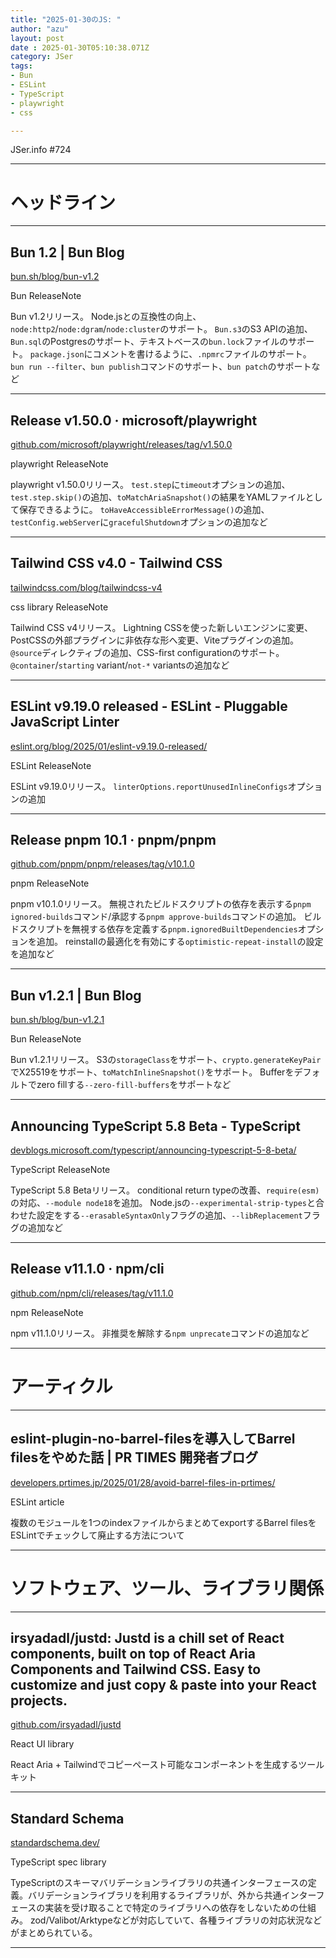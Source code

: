 ```yaml
---
title: "2025-01-30のJS: "
author: "azu"
layout: post
date : 2025-01-30T05:10:38.071Z
category: JSer
tags:
- Bun
- ESLint
- TypeScript
- playwright
- css 

---
```


JSer.info #724

----

<h1 class="site-genre">ヘッドライン</h1>

----

## Bun 1.2 | Bun Blog
[bun.sh/blog/bun-v1.2](https://bun.sh/blog/bun-v1.2 "Bun 1.2 | Bun Blog")
<p class="jser-tags jser-tag-icon"><span class="jser-tag">Bun</span> <span class="jser-tag">ReleaseNote</span></p>

Bun v1.2リリース。
Node.jsとの互換性の向上、`node:http2`/`node:dgram`/`node:cluster`のサポート。
`Bun.s3`のS3 APIの追加、`Bun.sql`のPostgresのサポート、テキストベースの`bun.lock`ファイルのサポート。
`package.json`にコメントを書けるように、`.npmrc`ファイルのサポート。
`bun run --filter`、`bun publish`コマンドのサポート、`bun patch`のサポートなど


----

## Release v1.50.0 · microsoft/playwright
[github.com/microsoft/playwright/releases/tag/v1.50.0](https://github.com/microsoft/playwright/releases/tag/v1.50.0 "Release v1.50.0 · microsoft/playwright")
<p class="jser-tags jser-tag-icon"><span class="jser-tag">playwright</span> <span class="jser-tag">ReleaseNote</span></p>

playwright v1.50.0リリース。
`test.step`に`timeout`オプションの追加、`test.step.skip()`の追加、`toMatchAriaSnapshot()`の結果をYAMLファイルとして保存できるように。
`toHaveAccessibleErrorMessage()`の追加、`testConfig.webServer`に`gracefulShutdown`オプションの追加など


----

## Tailwind CSS v4.0 - Tailwind CSS
[tailwindcss.com/blog/tailwindcss-v4](https://tailwindcss.com/blog/tailwindcss-v4 "Tailwind CSS v4.0 - Tailwind CSS")
<p class="jser-tags jser-tag-icon"><span class="jser-tag">css </span> <span class="jser-tag">library</span> <span class="jser-tag">ReleaseNote</span></p>

Tailwind CSS v4リリース。
Lightning CSSを使った新しいエンジンに変更、PostCSSの外部プラグインに非依存な形へ変更、Viteプラグインの追加。
`@source`ディレクティブの追加、CSS-first configurationのサポート。
`@container`/`starting` variant/`not-*` variantsの追加など


----

## ESLint v9.19.0 released - ESLint - Pluggable JavaScript Linter
[eslint.org/blog/2025/01/eslint-v9.19.0-released/](https://eslint.org/blog/2025/01/eslint-v9.19.0-released/ "ESLint v9.19.0 released - ESLint - Pluggable JavaScript Linter")
<p class="jser-tags jser-tag-icon"><span class="jser-tag">ESLint</span> <span class="jser-tag">ReleaseNote</span></p>

ESLint v9.19.0リリース。
`linterOptions.reportUnusedInlineConfigs`オプションの追加


----

## Release pnpm 10.1 · pnpm/pnpm
[github.com/pnpm/pnpm/releases/tag/v10.1.0](https://github.com/pnpm/pnpm/releases/tag/v10.1.0 "Release pnpm 10.1 · pnpm/pnpm")
<p class="jser-tags jser-tag-icon"><span class="jser-tag">pnpm</span> <span class="jser-tag">ReleaseNote</span></p>

pnpm v10.1.0リリース。
無視されたビルドスクリプトの依存を表示する`pnpm ignored-builds`コマンド/承認する`pnpm approve-builds`コマンドの追加。
ビルドスクリプトを無視する依存を定義する`pnpm.ignoredBuiltDependencies`オプションを追加。
reinstallの最適化を有効にする`optimistic-repeat-install`の設定を追加など


----

## Bun v1.2.1 | Bun Blog
[bun.sh/blog/bun-v1.2.1](https://bun.sh/blog/bun-v1.2.1 "Bun v1.2.1 | Bun Blog")
<p class="jser-tags jser-tag-icon"><span class="jser-tag">Bun</span> <span class="jser-tag">ReleaseNote</span></p>

Bun v1.2.1リリース。
S3の`storageClass`をサポート、`crypto.generateKeyPair`でX25519をサポート、`toMatchInlineSnapshot()`をサポート。
Bufferをデフォルトでzero fillする`--zero-fill-buffers`をサポートなど


----

## Announcing TypeScript 5.8 Beta - TypeScript
[devblogs.microsoft.com/typescript/announcing-typescript-5-8-beta/](https://devblogs.microsoft.com/typescript/announcing-typescript-5-8-beta/ "Announcing TypeScript 5.8 Beta - TypeScript")
<p class="jser-tags jser-tag-icon"><span class="jser-tag">TypeScript</span> <span class="jser-tag">ReleaseNote</span></p>

TypeScript 5.8 Betaリリース。
conditional return typeの改善、`require(esm)`の対応、`--module node18`を追加。
Node.jsの`--experimental-strip-types`と合わせた設定をする`--erasableSyntaxOnly`フラグの追加、`--libReplacement`フラグの追加など


----

## Release v11.1.0 · npm/cli
[github.com/npm/cli/releases/tag/v11.1.0](https://github.com/npm/cli/releases/tag/v11.1.0 "Release v11.1.0 · npm/cli")
<p class="jser-tags jser-tag-icon"><span class="jser-tag">npm</span> <span class="jser-tag">ReleaseNote</span></p>

npm v11.1.0リリース。
非推奨を解除する`npm unprecate`コマンドの追加など


----
<h1 class="site-genre">アーティクル</h1>

----

## eslint-plugin-no-barrel-filesを導入してBarrel filesをやめた話 | PR TIMES 開発者ブログ
[developers.prtimes.jp/2025/01/28/avoid-barrel-files-in-prtimes/](https://developers.prtimes.jp/2025/01/28/avoid-barrel-files-in-prtimes/ "eslint-plugin-no-barrel-filesを導入してBarrel filesをやめた話 | PR TIMES 開発者ブログ")
<p class="jser-tags jser-tag-icon"><span class="jser-tag">ESLint</span> <span class="jser-tag">article</span></p>

複数のモジュールを1つのindexファイルからまとめてexportするBarrel filesをESLintでチェックして廃止する方法について


----
<h1 class="site-genre">ソフトウェア、ツール、ライブラリ関係</h1>

----

## irsyadadl/justd: Justd is a chill set of React components, built on top of React Aria Components and Tailwind CSS. Easy to customize and just copy &amp; paste into your React projects.
[github.com/irsyadadl/justd](https://github.com/irsyadadl/justd "irsyadadl/justd: Justd is a chill set of React components, built on top of React Aria Components and Tailwind CSS. Easy to customize and just copy &amp; paste into your React projects.")
<p class="jser-tags jser-tag-icon"><span class="jser-tag">React</span> <span class="jser-tag">UI</span> <span class="jser-tag">library</span></p>

React Aria + Tailwindでコピーペースト可能なコンポーネントを生成するツールキット


----

## Standard Schema
[standardschema.dev/](https://standardschema.dev/ "Standard Schema")
<p class="jser-tags jser-tag-icon"><span class="jser-tag">TypeScript</span> <span class="jser-tag">spec</span> <span class="jser-tag">library</span></p>

TypeScriptのスキーマバリデーションライブラリの共通インターフェースの定義。バリデーションライブラリを利用するライブラリが、外から共通インターフェースの実装を受け取ることで特定のライブラリへの依存をしないための仕組み。
zod/Valibot/Arktypeなどが対応していて、各種ライブラリの対応状況などがまとめられている。


----
